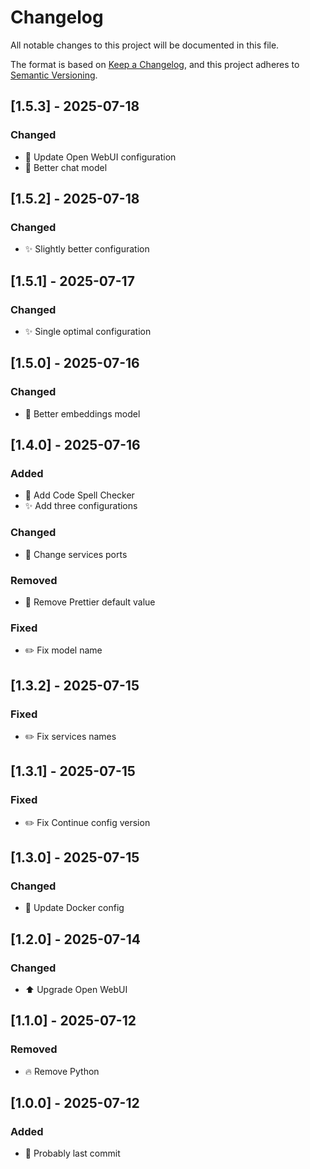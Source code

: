 # Changelog

All notable changes to this project will be documented in this file.

The format is based on [Keep a Changelog](https://keepachangelog.com/en/1.1.0/),
and this project adheres to
[Semantic Versioning](https://semver.org/spec/v2.0.0.html).

## [1.5.3] - 2025-07-18

### Changed

- 🔧 Update Open WebUI configuration
- 🎨 Better chat model

## [1.5.2] - 2025-07-18

### Changed

- ✨ Slightly better configuration

## [1.5.1] - 2025-07-17

### Changed

- ✨ Single optimal configuration

## [1.5.0] - 2025-07-16

### Changed

- 🎨 Better embeddings model

## [1.4.0] - 2025-07-16

### Added

- 🎨 Add Code Spell Checker
- ✨ Add three configurations

### Changed

- 🔧 Change services ports

### Removed

- 🔧 Remove Prettier default value

### Fixed

- ✏️ Fix model name

## [1.3.2] - 2025-07-15

### Fixed

- ✏️ Fix services names

## [1.3.1] - 2025-07-15

### Fixed

- ✏️ Fix Continue config version

## [1.3.0] - 2025-07-15

### Changed

- 🔧 Update Docker config

## [1.2.0] - 2025-07-14

### Changed

- ⬆️ Upgrade Open WebUI

## [1.1.0] - 2025-07-12

### Removed

- 🔥 Remove Python

## [1.0.0] - 2025-07-12

### Added

- 🎉 Probably last commit
